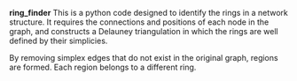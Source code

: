**ring_finder**
This is a python code designed to identify the rings in a network structure. It requires the connections and positions of each node in the graph, and constructs a Delauney triangulation in which the rings are well defined by their simplicies.

By removing simplex edges that do not exist in the original graph, regions are formed. Each region belongs to a different ring.
